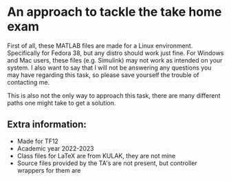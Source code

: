 # An approach to tackle the take home exam

First of all, these MATLAB files are made for a Linux environment. Specifically for Fedora 38, but any distro should work just fine. For Windows and Mac users, these files (e.g. Simulink) may not work as intended on your system. I also want to say that I will not be answering any questions you may have regarding this task, so please save yourself the trouble of contacting me. 

This is also not the only way to approach this task, there are many different paths one might take to get a solution.

## Extra information:

* Made for TF12
* Academic year 2022-2023
* Class files for LaTeX are from KULAK, they are not mine
* Source files provided by the TA's are not present, but controller wrappers for them are
